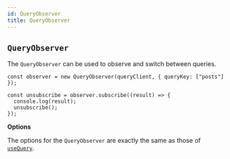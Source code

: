 ```yaml
---
id: QueryObserver
title: QueryObserver
---
```


## `QueryObserver`

The `QueryObserver` can be used to observe and switch between queries.

```tsx
const observer = new QueryObserver(queryClient, { queryKey: ["posts"] });

const unsubscribe = observer.subscribe((result) => {
  console.log(result);
  unsubscribe();
});
```

**Options**

The options for the `QueryObserver` are exactly the same as those of [`useQuery`](./useQuery.md).
